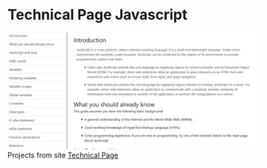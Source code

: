 # Technical Page Javascript
<img src='technical page.PNG'></img>
<br>
Projects from site <a href='http://product-technical-page.surge.sh/'>Technical Page</a>
